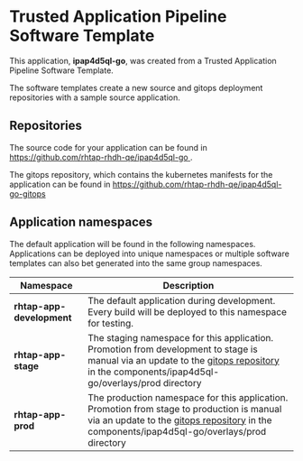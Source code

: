 # Trusted Application Pipeline Software Template

This application, **ipap4d5ql-go**, was created from a Trusted Application Pipeline Software Template.

The software templates create a new source and gitops deployment repositories with a sample source application. 

## Repositories

The source code for your application can be found in [https://github.com/rhtap-rhdh-qe/ipap4d5ql-go ](https://github.com/rhtap-rhdh-qe/ipap4d5ql-go ).
 
The gitops repository, which contains the kubernetes manifests for the application can be found in 
[https://github.com/rhtap-rhdh-qe/ipap4d5ql-go-gitops ](https://github.com/rhtap-rhdh-qe/ipap4d5ql-go-gitops ) 

## Application namespaces 

The default application will be found in the following namespaces. Applications can be deployed into unique namespaces or multiple software templates can also bet generated into the same group namespaces.  

|  Namespace   |  Description   |  
| -------- | -------- |   
| **rhtap-app-development** | The default application during development. Every build will be deployed to this namespace for testing. | 
| **rhtap-app-stage** | The staging namespace for this application. Promotion from development to stage is manual via an update to the [gitops repository](https://github.com/rhtap-rhdh-qe/ipap4d5ql-go-gitops ) in the components/ipap4d5ql-go/overlays/prod directory |  
| **rhtap-app-prod** | The production namespace for this application. Promotion from stage to production is manual via an update to the [gitops repository](https://github.com/rhtap-rhdh-qe/ipap4d5ql-go-gitops ) in the components/ipap4d5ql-go/overlays/prod directory | 